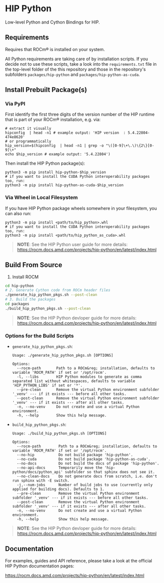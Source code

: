 <!-- MIT License
  -- 
  -- Copyright (c) 2023 Advanced Micro Devices, Inc.
  -- 
  -- Permission is hereby granted, free of charge, to any person obtaining a copy
  -- of this software and associated documentation files (the "Software"), to deal
  -- in the Software without restriction, including without limitation the rights
  -- to use, copy, modify, merge, publish, distribute, sublicense, and/or sell
  -- copies of the Software, and to permit persons to whom the Software is
  -- furnished to do so, subject to the following conditions:
  -- 
  -- The above copyright notice and this permission notice shall be included in all
  -- copies or substantial portions of the Software.
  -- 
  -- THE SOFTWARE IS PROVIDED "AS IS", WITHOUT WARRANTY OF ANY KIND, EXPRESS OR
  -- IMPLIED, INCLUDING BUT NOT LIMITED TO THE WARRANTIES OF MERCHANTABILITY,
  -- FITNESS FOR A PARTICULAR PURPOSE AND NONINFRINGEMENT. IN NO EVENT SHALL THE
  -- AUTHORS OR COPYRIGHT HOLDERS BE LIABLE FOR ANY CLAIM, DAMAGES OR OTHER
  -- LIABILITY, WHETHER IN AN ACTION OF CONTRACT, TORT OR OTHERWISE, ARISING FROM,
  -- OUT OF OR IN CONNECTION WITH THE SOFTWARE OR THE USE OR OTHER DEALINGS IN THE
  -- SOFTWARE.
  -->
# HIP Python

Low-level Python and Cython Bindings for HIP.

## Requirements

Requires that ROCm&reg; is installed on your system.

All Python requirements are taking care of by installation scripts. 
If you decide not to use these scripts, take a look into the `requirements.txt` file 
in the top-level folder of the this repository and those 
in the repository's subfolders `packages/hip-python` and `packages/hip-python-as-cuda`.

## Install Prebuilt Package(s)

### Via PyPI

First identify the first three digits of the version number of the HIP runtime that is part 
of your ROCm&reg; installation, e.g. via:

```shell
# extract it visually
hipconfig  | head -n1 # example output: 'HIP version  : 5.4.22804-474e8620'
# or programmatically
hip_version=$(hipconfig  | head -n1 | grep -o "\([0-9]\+\.\)\{2\}[0-9]\+" 
echo $hip_version # example output: '5.4.22804')
```

Then install the HIP Python package(s):

```shell
python3 -m pip install hip-python-$hip_version
# if you want to install the CUDA Python interoperability packages too, run:
python3 -m pip install hip-python-as-cuda-$hip_version
```

### Via Wheel in Local Filesystem

If you have HIP Python package wheels somewhere in your filesystem, you can also run:

```shell
python3 -m pip install <path/to/hip_python>.whl
# if you want to install the CUDA Python interoperability packages too, run:
python3 -m pip install <path/to/hip_python_as_cuda>.whl
```

> **NOTE**: See the HIP Python user guide for more details:
> https://rocm.docs.amd.com/projects/hip-python/en/latest/index.html

## Build From Source

1. Install ROCM

```bash
cd hip-python
# 2. Generate Cython code from ROCm header files
./generate_hip_python_pkgs.sh --post-clean
# 3. Build the packages
cd packages
./build_hip_python_pkgs.sh --post-clean
```

> **NOTE**: See the HIP Python devloper guide for more details:
> https://rocm.docs.amd.com/projects/hip-python/en/latest/index.html

### Options for the Build Scripts

* `generate_hip_python_pkgs.sh`:

  ```
  Usage: ./generate_hip_python_pkgs.sh [OPTIONS]

  Options:
    --rocm-path       Path to a ROCm&reg; installation, defaults to variable 'ROCM_PATH' if set or '/opt/rocm'.
    -l, --libs        HIP Python modules to generate as comma separated list without whitespaces, defaults to variable 'HIP_PYTHON_LIBS' if set or '*'.
    --pre-clean       Remove the virtual Python environment subfolder '_venv' --- if it exists --- before all other tasks.
    --post-clean      Remove the virtual Python environment subfolder '_venv' --- if it exists --- after all other tasks.
    -n, --no-venv     Do not create and use a virtual Python environment.
    -h, --help        Show this help message.
  ```

* `build_hip_python_pkgs.sh`:

  ```
  Usage: ./build_hip_python_pkgs.sh [OPTIONS]

  Options:
    --rocm-path        Path to a ROCm&reg; installation, defaults to variable 'ROCM_PATH' if set or '/opt/rocm'.
    --no-hip           Do not build package 'hip-python'.
    --no-cuda          Do not build package 'hip-python-as-cuda'.
    --no-docs          Do not build the docs of package 'hip-python'.
    --no-api-docs      Temporarily move the 'hip-python/docs/python_api' subfolder so that sphinx does not see it.
    --no-clean-docs    Do not generate docs from scratch, i.e. don't run sphinx with -E switch.
    -j,--num-jobs      Number of build jobs to use (currently only applied for building docs). Defaults to 1.
    --pre-clean        Remove the virtual Python environment subfolder '_venv' --- if it exists --- before all other tasks.
    --post-clean       Remove the virtual Python environment subfolder '_venv' --- if it exists --- after all other tasks.
    -n, --no-venv      Do not create and use a virtual Python environment.
    -h, --help         Show this help message.
  ```

> **NOTE**: See the HIP Python devloper guide for more details:
> https://rocm.docs.amd.com/projects/hip-python/en/latest/index.html

## Documentation

For examples, guides and API reference, please take a
look at the official HIP Python documentation pages:

https://rocm.docs.amd.com/projects/hip-python/en/latest/index.html